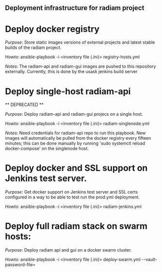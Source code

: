 ## Deployment infrastructure for radiam project

# Deploy docker registry

*Purpose*: Store static images versions of external projects and latest stable builds of the radiam project.

*Howto*: ansible-playbook -i <inventory file (.ini)> registry-hosts.yml

*Notes*: The radiam-api and radiam-gui images are pushed to this repository externally. Currently, this is done by the usask jenkins build server

# Deploy single-host radiam-api

** DEPRECATED **

*Purpose*: Deploy radiam-api and radiam-gui projecs on a single host.

*Howto*: ansible-playbook -i <inventory file (.ini)> radiam-singlenode.yml

*Notes*: Need credentials for radiam-api repo to run this playbook. New images will automatically be pulled from the docker registry every fifteen minutes; this can be done manually by running 'sudo systemctl reload docker-compose' on the singlenode host.

# Deploy docker and SSL support on Jenkins test server.

*Purpose*: Get docker support on Jenkins test server and SSL certs configured in a way to be able to test run the prod.yml deployment.

*Howto*: ansible-playbook -i <inventory file (.ini)> radiam-jenkins.yml

# Deploy full radiam stack on swarm hosts:

*Purpose*: Deploy radiam api and gui on a docker swarm cluster.

*Howto*: ansible-playbook -i <inventory file (.ini)> deploy-swarm.yml --vault-password-file=<local vault password file>
